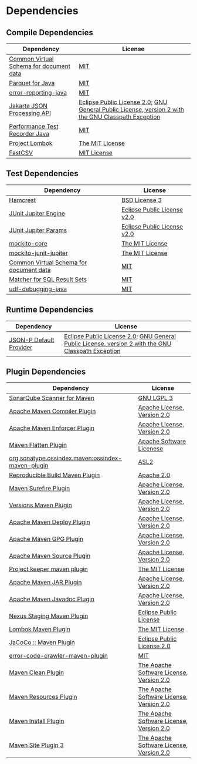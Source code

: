 <!-- @formatter:off -->
# Dependencies

## Compile Dependencies

| Dependency                                   | License                                                                                                      |
| -------------------------------------------- | ------------------------------------------------------------------------------------------------------------ |
| [Common Virtual Schema for document data][0] | [MIT][1]                                                                                                     |
| [Parquet for Java][2]                        | [MIT][1]                                                                                                     |
| [error-reporting-java][4]                    | [MIT][1]                                                                                                     |
| [Jakarta JSON Processing API][6]             | [Eclipse Public License 2.0][7]; [GNU General Public License, version 2 with the GNU Classpath Exception][8] |
| [Performance Test Recorder Java][9]          | [MIT][1]                                                                                                     |
| [Project Lombok][11]                         | [The MIT License][12]                                                                                        |
| [FastCSV][13]                                | [MIT License][1]                                                                                             |

## Test Dependencies

| Dependency                                   | License                           |
| -------------------------------------------- | --------------------------------- |
| [Hamcrest][15]                               | [BSD License 3][16]               |
| [JUnit Jupiter Engine][17]                   | [Eclipse Public License v2.0][18] |
| [JUnit Jupiter Params][17]                   | [Eclipse Public License v2.0][18] |
| [mockito-core][21]                           | [The MIT License][22]             |
| [mockito-junit-jupiter][21]                  | [The MIT License][22]             |
| [Common Virtual Schema for document data][0] | [MIT][1]                          |
| [Matcher for SQL Result Sets][27]            | [MIT][1]                          |
| [udf-debugging-java][29]                     | [MIT][1]                          |

## Runtime Dependencies

| Dependency                   | License                                                                                                      |
| ---------------------------- | ------------------------------------------------------------------------------------------------------------ |
| [JSON-P Default Provider][6] | [Eclipse Public License 2.0][7]; [GNU General Public License, version 2 with the GNU Classpath Exception][8] |

## Plugin Dependencies

| Dependency                                              | License                                        |
| ------------------------------------------------------- | ---------------------------------------------- |
| [SonarQube Scanner for Maven][34]                       | [GNU LGPL 3][35]                               |
| [Apache Maven Compiler Plugin][36]                      | [Apache License, Version 2.0][37]              |
| [Apache Maven Enforcer Plugin][38]                      | [Apache License, Version 2.0][37]              |
| [Maven Flatten Plugin][40]                              | [Apache Software Licenese][41]                 |
| [org.sonatype.ossindex.maven:ossindex-maven-plugin][42] | [ASL2][41]                                     |
| [Reproducible Build Maven Plugin][44]                   | [Apache 2.0][41]                               |
| [Maven Surefire Plugin][46]                             | [Apache License, Version 2.0][37]              |
| [Versions Maven Plugin][48]                             | [Apache License, Version 2.0][37]              |
| [Apache Maven Deploy Plugin][50]                        | [Apache License, Version 2.0][37]              |
| [Apache Maven GPG Plugin][52]                           | [Apache License, Version 2.0][37]              |
| [Apache Maven Source Plugin][54]                        | [Apache License, Version 2.0][37]              |
| [Project keeper maven plugin][56]                       | [The MIT License][57]                          |
| [Apache Maven JAR Plugin][58]                           | [Apache License, Version 2.0][37]              |
| [Apache Maven Javadoc Plugin][60]                       | [Apache License, Version 2.0][37]              |
| [Nexus Staging Maven Plugin][62]                        | [Eclipse Public License][63]                   |
| [Lombok Maven Plugin][64]                               | [The MIT License][1]                           |
| [JaCoCo :: Maven Plugin][66]                            | [Eclipse Public License 2.0][67]               |
| [error-code-crawler-maven-plugin][68]                   | [MIT][1]                                       |
| [Maven Clean Plugin][70]                                | [The Apache Software License, Version 2.0][41] |
| [Maven Resources Plugin][72]                            | [The Apache Software License, Version 2.0][41] |
| [Maven Install Plugin][74]                              | [The Apache Software License, Version 2.0][41] |
| [Maven Site Plugin 3][76]                               | [The Apache Software License, Version 2.0][41] |

[4]: https://github.com/exasol/error-reporting-java
[2]: https://github.com/exasol/parquet-io-java
[41]: http://www.apache.org/licenses/LICENSE-2.0.txt
[11]: https://projectlombok.org
[46]: https://maven.apache.org/surefire/maven-surefire-plugin/
[62]: http://www.sonatype.com/public-parent/nexus-maven-plugins/nexus-staging/nexus-staging-maven-plugin/
[70]: http://maven.apache.org/plugins/maven-clean-plugin/
[1]: https://opensource.org/licenses/MIT
[21]: https://github.com/mockito/mockito
[9]: https://github.com/exasol/performance-test-recorder-java
[40]: https://www.mojohaus.org/flatten-maven-plugin/
[48]: http://www.mojohaus.org/versions-maven-plugin/
[56]: https://github.com/exasol/project-keeper/
[16]: http://opensource.org/licenses/BSD-3-Clause
[36]: https://maven.apache.org/plugins/maven-compiler-plugin/
[13]: https://github.com/osiegmar/FastCSV
[67]: https://www.eclipse.org/legal/epl-2.0/
[50]: https://maven.apache.org/plugins/maven-deploy-plugin/
[63]: http://www.eclipse.org/legal/epl-v10.html
[35]: http://www.gnu.org/licenses/lgpl.txt
[66]: https://www.jacoco.org/jacoco/trunk/doc/maven.html
[22]: https://github.com/mockito/mockito/blob/main/LICENSE
[12]: https://projectlombok.org/LICENSE
[27]: https://github.com/exasol/hamcrest-resultset-matcher
[44]: http://zlika.github.io/reproducible-build-maven-plugin
[57]: https://github.com/exasol/project-keeper/blob/main/LICENSE
[7]: https://projects.eclipse.org/license/epl-2.0
[34]: http://sonarsource.github.io/sonar-scanner-maven/
[37]: https://www.apache.org/licenses/LICENSE-2.0.txt
[38]: https://maven.apache.org/enforcer/maven-enforcer-plugin/
[0]: https://github.com/exasol/virtual-schema-common-document/
[29]: https://github.com/exasol/udf-debugging-java/
[18]: https://www.eclipse.org/legal/epl-v20.html
[74]: http://maven.apache.org/plugins/maven-install-plugin/
[17]: https://junit.org/junit5/
[42]: https://sonatype.github.io/ossindex-maven/maven-plugin/
[52]: https://maven.apache.org/plugins/maven-gpg-plugin/
[6]: https://github.com/eclipse-ee4j/jsonp
[64]: https://anthonywhitford.com/lombok.maven/lombok-maven-plugin/
[54]: https://maven.apache.org/plugins/maven-source-plugin/
[8]: https://projects.eclipse.org/license/secondary-gpl-2.0-cp
[15]: http://hamcrest.org/JavaHamcrest/
[76]: http://maven.apache.org/plugins/maven-site-plugin/
[72]: http://maven.apache.org/plugins/maven-resources-plugin/
[60]: https://maven.apache.org/plugins/maven-javadoc-plugin/
[68]: https://github.com/exasol/error-code-crawler-maven-plugin
[58]: https://maven.apache.org/plugins/maven-jar-plugin/
